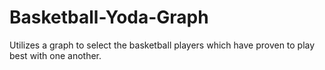 Basketball-Yoda-Graph
=====================

Utilizes a graph to select the basketball players which have proven to play best with one another.